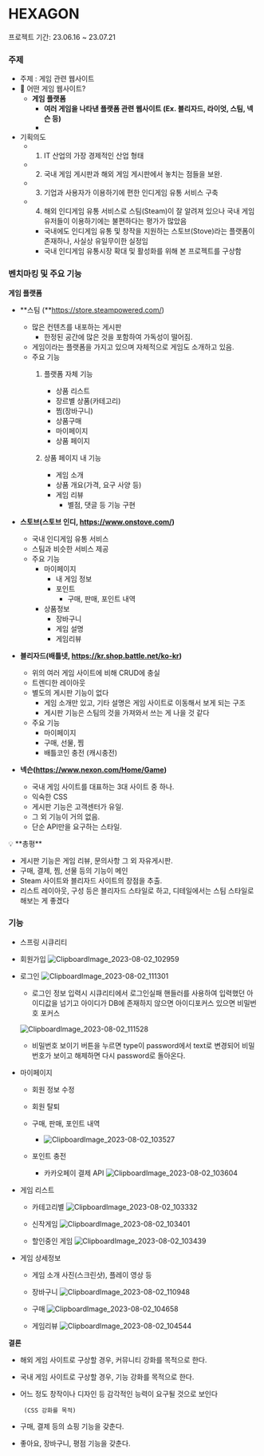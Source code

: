 # HEXAGON


프로젝트 기간: 23.06.16 ~ 23.07.21

### 주제

- 주제 : 게임 관련 웹사이트
- 🤔 어떤 게임 웹사이트?
    - **게임 플랫폼**
        - **여러 게임을 나타낸 플랫폼 관련 웹사이트 (Ex. 블리자드, 라이엇, 스팀, 넥슨 등)**
        - 
- 기획의도
    - 1.  IT 산업의 가장 경제적인 산업 형태
    - 2.  국내 게임 게시판과 해외 게임 게시판에서 놓치는 점들을 보완.
    - 3.  기업과 사용자가 이용하기에 편한 인디게임 유통 서비스 구축
    - 4. 해외 인디게임 유통 서비스로 스팀(Steam)이 잘 알려져 있으나 국내 게임 유저들이 이용하기에는 불편하다는 평가가 많았음
        - 국내에도 인디게임 유통 및 창작을 지원하는 스토브(Stove)라는 플랫폼이 존재하나, 사실상 유일무이한 실정임
        - 국내 인디게임 유통시장 확대 및 활성화를 위해 본 프로젝트를 구상함

### 벤치마킹 및 주요 기능

**게임 플랫폼**

- **스팀 (**https://store.steampowered.com/)
    - 많은 컨텐츠를 내포하는 게시판
        - 한정된 공간에 많은 것을 포함하여 가독성이 떨어짐.
    - 게임이라는 플랫폼을 가지고 있으며 자체적으로 게임도 소개하고 있음.
    - 주요 기능
        1. 플랫폼 자체 기능
            - 상품 리스트
            - 장르별 상품(카테고리)
            - 찜(장바구니)
            - 상품구매
            - 마이페이지
            - 상품 페이지
              
        2. 상품 페이지 내 기능
            - 게임 소개
            - 상품 개요(가격, 요구 사양 등)
            - 게임 리뷰
                - 별점, 댓글 등 기능 구현

- **스토브(스토브 인디, https://www.onstove.com/)**
    - 국내 인디게임 유통 서비스
    - 스팀과 비슷한 서비스 제공
    - 주요 기능 
        - 마이페이지
            - 내 게임 정보
            - 포인트
                - 구매, 판매, 포인트 내역
        - 상품정보
            - 장바구니
            - 게임 설명
            - 게임리뷰
              
            
- **블리자드(배틀넷, https://kr.shop.battle.net/ko-kr)**
    - 위의 여러 게임 사이트에 비해 CRUD에 충실
    - 트렌디한 레이아웃
    - 별도의 게시판 기능이 없다
        - 게임 소개만 있고, 기타 설명은 게임 사이트로 이동해서 보게 되는 구조
        - 게시판 기능은 스팀의 것을 가져와서 쓰는 게 나을 것 같다
    - 주요 기능
        - 마이페이지
        - 구매, 선물, 찜
        - 배틀코인 충전 (캐시충전)
        
- **넥슨(https://www.nexon.com/Home/Game)**
    - 국내 게임 사이트를 대표하는 3대 사이트 중 하나.
    - 익숙한 CSS
    - 게시판 기능은 고객센터가 유일.
    - 그 외 기능이 거의 없음.
    - 단순 API만을 요구하는 스타일.

<aside>
💡 **총평**

- 게시판 기능은 게임 리뷰, 문의사항 그 외 자유게시판.
- 구매, 결제, 찜, 선물 등의 기능이 메인
- Steam 사이트와 블리자드 사이트의 장점을 추출.
- 리스트 레이아웃, 구성 등은 블리자드 스타일로 하고, 디테일에서는 스팀 스타일로 해보는 게 좋겠다
</aside>

### 기능
- 스프링 시큐리티 
- 회원가입
  ![ClipboardImage_2023-08-02_102959](https://github.com/Zoum7/HEXAGON/assets/127707687/63c2d837-7eb6-4b1d-ae7c-3051cef9b606)

- 로그인
  ![ClipboardImage_2023-08-02_111301](https://github.com/Zoum7/HEXAGON/assets/127707687/dd130ca3-33dd-493f-be5b-38f0fdd5616d)

    - 로그인 정보 입력시 시큐리티에서 로그인실패 핸들러를 사용하여 입력했던 아이디값을 넘기고
      아이디가 DB에 존재하지 않으면 아이디포커스 있으면 비밀번호 포커스
      
    ![ClipboardImage_2023-08-02_111528](https://github.com/Zoum7/HEXAGON/assets/127707687/9d0d148d-ba2d-48de-9b4e-f5f3ca36c50c)

    - 비밀번호 보이기 버튼을 누르면 type이 password에서 text로 변경되어 비밀번호가 보이고 해제하면 다시 password로 돌아온다.  

- 마이페이지
  
    - 회원 정보 수정 
    - 회원 탈퇴    
    - 구매, 판매, 포인트 내역
      - ![ClipboardImage_2023-08-02_103527](https://github.com/Zoum7/HEXAGON/assets/127707687/fb9d1d19-a01b-4fa5-a086-87b343fb07e2)
        
    - 포인트 충전
        - 카카오페이 결제 API
          ![ClipboardImage_2023-08-02_103604](https://github.com/Zoum7/HEXAGON/assets/127707687/beb67624-903e-450d-aca3-42f363333fdf)

          
- 게임 리스트 
    - 카테고리별
      ![ClipboardImage_2023-08-02_103332](https://github.com/Zoum7/HEXAGON/assets/127707687/aac75756-72ec-4738-9959-62b6be3b2c3a)

    - 신작게임
      ![ClipboardImage_2023-08-02_103401](https://github.com/Zoum7/HEXAGON/assets/127707687/de697f1c-873f-47fc-8058-3e633e6be611)

    - 할인중인 게임
      ![ClipboardImage_2023-08-02_103439](https://github.com/Zoum7/HEXAGON/assets/127707687/d2f14b00-0a49-4e91-85fa-1a3547bc01f1)

      
- 게임 상세정보
    - 게임 소개 사진(스크린샷), 플레이 영상 등
      
    - 장바구니
      ![ClipboardImage_2023-08-02_110948](https://github.com/Zoum7/HEXAGON/assets/127707687/73e6600d-7cd2-49d9-bbf5-6309ab3e78e2)

    - 구매
       ![ClipboardImage_2023-08-02_104658](https://github.com/Zoum7/HEXAGON/assets/127707687/6cfdc534-fcea-46df-9337-d26a6d9dd82a)
  
    - 게임리뷰
      ![ClipboardImage_2023-08-02_104544](https://github.com/Zoum7/HEXAGON/assets/127707687/024be4b4-c734-4e3f-8b5b-33d680605846)



**결론**

- 해외 게임 사이트로 구상할 경우, 커뮤니티 강화를 목적으로 한다.
- 국내 게임 사이트로 구상할 경우, 기능 강화를 목적으로 한다.
- 어느 정도 창작이나 디자인 등 감각적인 능력이 요구될 것으로 보인다

       (CSS 강화를 목적)

- 구매, 결제 등의 쇼핑 기능을 갖춘다.
- 좋아요, 장바구니, 평점 기능을 갖춘다.
